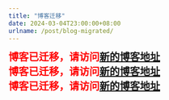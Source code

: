```yaml
---
title: "博客迁移"
date: 2024-03-04T23:00:00+08:00
urlname: /post/blog-migrated/
---
```



<div style="font-size:20px;font-weight:bold;color:red !important;">博客已迁移，请访问<a href="https://caorushizi.cn">新的博客地址</a></div>

<div style="font-size:20px;font-weight:bold;color:red !important;">博客已迁移，请访问<a href="https://caorushizi.cn">新的博客地址</a></div>

<div style="font-size:20px;font-weight:bold;color:red !important;">博客已迁移，请访问<a href="https://caorushizi.cn">新的博客地址</a></div>

<br>
<br>
<br>

